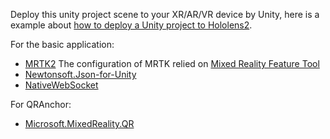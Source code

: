 Deploy this unity project scene to your XR/AR/VR device by Unity, here is a example about [how to deploy a Unity project to Hololens2](https://learn.microsoft.com/en-us/windows/mixed-reality/develop/advanced-concepts/using-visual-studio?tabs=hl2).

For the basic application:
- [MRTK2](https://learn.microsoft.com/en-us/windows/mixed-reality/mrtk-unity/mrtk2/?view=mrtkunity-2022-05)
The configuration of MRTK relied on [Mixed Reality Feature Tool](https://learn.microsoft.com/en-us/windows/mixed-reality/develop/unity/welcome-to-mr-feature-tool)
- [Newtonsoft.Json-for-Unity](https://github.com/applejag/Newtonsoft.Json-for-Unity)
- [NativeWebSocket](https://github.com/endel/NativeWebSocket)

For QRAnchor:
- [Microsoft.MixedReality.QR](https://www.nuget.org/packages/Microsoft.MixedReality.QR)
